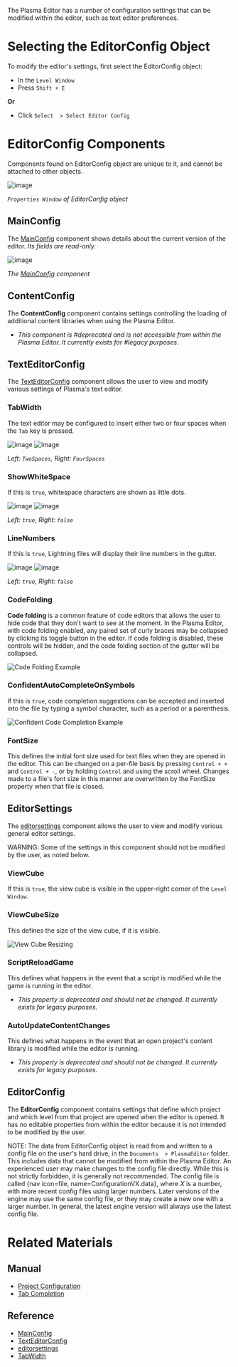 The Plasma Editor has a number of configuration settings that can be modified within the editor, such as text editor preferences.

 #  Selecting the EditorConfig Object

To modify the editor's settings, first select the EditorConfig object:

 - In the `Level Window`
  - Press `Shift + E`

**Or**

 - Click `Select  > Select Editor Config`

 #  EditorConfig Components

Components found on EditorConfig object are unique to it, and cannot be attached to other objects.



![image](https://media.githubusercontent.com/media/dragonCASTjosh/ZeroFiles/master/doc_files/66674.png)


*`Properties Window` of EditorConfig object*


 ##  MainConfig

The [ MainConfig](https://github.com/PlasmaEngine/PlasmaDocs/blob/master/code_reference/class_reference/mainconfig.markdown) component shows details about the current version of the editor. *Its fields are read-only.*



![image](https://media.githubusercontent.com/media/dragonCASTjosh/ZeroFiles/master/doc_files/66647.png)


*The [ MainConfig](https://github.com/PlasmaEngine/PlasmaDocs/blob/master/code_reference/class_reference/mainconfig.markdown) component*


 ##  ContentConfig

The **ContentConfig** component contains settings controlling the loading of additional content libraries when using the Plasma Editor.

 - *This component is #deprecated and is not accessible from within the Plasma Editor. It currently exists for #legacy purposes.*

 ##  TextEditorConfig

The [ TextEditorConfig](https://github.com/PlasmaEngine/PlasmaDocs/blob/master/code_reference/class_reference/texteditorconfig.markdown) component allows the user to view and modify various settings of Plasma's text editor.

 ###  TabWidth
The text editor may be configured to insert either two or four spaces when the `Tab` key is pressed.


![image](https://media.githubusercontent.com/media/dragonCASTjosh/ZeroFiles/master/doc_files/66660.png) ![image](https://media.githubusercontent.com/media/dragonCASTjosh/ZeroFiles/master/doc_files/66662.png)


*Left: `TwoSpaces`, Right: `FourSpaces`*
 

 ###  ShowWhiteSpace
If this is `true`, whitespace characters are shown as little dots.


![image](https://media.githubusercontent.com/media/dragonCASTjosh/ZeroFiles/master/doc_files/66660.png) ![image](https://media.githubusercontent.com/media/dragonCASTjosh/ZeroFiles/master/doc_files/66664.png)


*Left: `true`, Right: `false`*


 ###  LineNumbers
If this is `true`, Lightning files will display their line numbers in the gutter.


![image](https://media.githubusercontent.com/media/dragonCASTjosh/ZeroFiles/master/doc_files/66660.png) ![image](https://media.githubusercontent.com/media/dragonCASTjosh/ZeroFiles/master/doc_files/66666.png)


*Left: `true`, Right: `false`*


 ###  CodeFolding
**Code folding** is a common feature of code editors that allows the user to hide code that they don't want to see at the moment. In the Plasma Editor, with code folding enabled, any paired set of curly braces may be collapsed by clicking its toggle button in the editor. If code folding is disabled, these controls will be hidden, and the code folding section of the gutter will be collapsed.


![Code Folding Example](https://media.githubusercontent.com/media/dragonCASTjosh/ZeroFiles/master/doc_files/66668.gif)


 ###  ConfidentAutoCompleteOnSymbols
If this is `true`, code completion suggestions can be accepted and inserted into the file by typing a symbol character, such as a period or a parenthesis.


![Confident Code Completion Example](https://media.githubusercontent.com/media/dragonCASTjosh/ZeroFiles/master/doc_files/66670.gif)


 ###  FontSize
This defines the initial font size used for text files when they are opened in the editor. This can be changed on a per-file basis by pressing `Control + +` and `Control + -`, or by holding `Control` and using the scroll wheel. Changes made to a file's font size in this manner are overwritten by the FontSize  property when that file is closed.

 ##  EditorSettings

The [editorsettings](https://github.com/PlasmaEngine/PlasmaDocs/blob/master/code_reference/class_reference/editorsettings.markdown) component allows the user to view and modify various general editor settings.

WARNING: Some of the settings in this component should not be modified by the user, as noted below.

 ###  ViewCube
If this is `true`, the view cube is visible in the upper-right corner of the `Level Window`.

 ###  ViewCubeSize
This defines the size of the view cube, if it is visible.


![View Cube Resizing](https://media.githubusercontent.com/media/dragonCASTjosh/ZeroFiles/master/doc_files/66672.gif)


 ###  ScriptReloadGame
This defines what happens in the event that a script is modified while the game is running in the editor.
 - *This property is deprecated and should not be changed. It currently exists for legacy purposes.*

 ###  AutoUpdateContentChanges
This defines what happens in the event that an open project's content library is modified while the editor is running.
 - *This property is deprecated and should not be changed. It currently exists for legacy purposes.*

 ##  EditorConfig

The **EditorConfig** component contains settings that define which project and which level from that project are opened when the editor is opened. It has no editable properties from within the editor because it is not intended to be modified by the user.

NOTE: The data from EditorConfig object is read from and written to a config file on the user's hard drive, in the `Documents  > PlasmaEditor` folder. This includes data that cannot be modified from within the Plasma Editor. An experienced user may make changes to the config file directly. While this is not strictly forbidden, it is generally not recommended. The config file is called {nav icon=file, name=ConfigurationVX.data}, where *X* is a number, with more recent config files using larger numbers. Later versions of the engine may use the same config file, or they may create a new one with a larger number. In general, the latest engine version will always use the latest config file.

 #  Related Materials

 ##  Manual
- [Project Configuration](https://github.com/PlasmaEngine/PlasmaDocs/blob/master/plasma_editor_documentation/plasmamanual/editor/project_configuration.markdown)
- [ Tab Completion](https://github.com/PlasmaEngine/PlasmaDocs/blob/master/plasma_editor_documentation/plasmamanual/editor/texteditor/tab_completion.markdown)

 ##  Reference
- [ MainConfig](https://github.com/PlasmaEngine/PlasmaDocs/blob/master/code_reference/class_reference/mainconfig.markdown)
- [ TextEditorConfig](https://github.com/PlasmaEngine/PlasmaDocs/blob/master/code_reference/class_reference/texteditorconfig.markdown)
- [editorsettings](https://github.com/PlasmaEngine/PlasmaDocs/blob/master/code_reference/class_reference/editorsettings.markdown)
- [ TabWidth](https://github.com/PlasmaEngine/PlasmaDocs/blob/master/code_reference/enum_reference.markdown#tabwidth) 

 